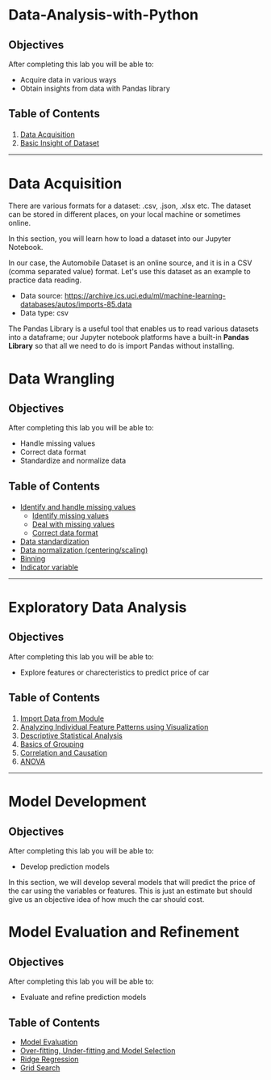 # Data-Analysis-with-Python
## Objectives

After completing this lab you will be able to:

*   Acquire data in various ways
*   Obtain insights from data with Pandas library
<h2>Table of Contents</h2>

<div class="alert alert-block alert-info" style="margin-top: 20px">
<ol>
    <li><a href="https://#data_acquisition">Data Acquisition</a>
    <li><a href="https://#basic_insight">Basic Insight of Dataset</a></li>
</ol>

</div>
<hr>
<h1 id="data_acquisition">Data Acquisition</h1>
<p>
There are various formats for a dataset: .csv, .json, .xlsx  etc. The dataset can be stored in different places, on your local machine or sometimes online.<br>

In this section, you will learn how to load a dataset into our Jupyter Notebook.<br>

In our case, the Automobile Dataset is an online source, and it is in a CSV (comma separated value) format. Let's use this dataset as an example to practice data reading.

<ul>
    <li>Data source: <a href="https://archive.ics.uci.edu/ml/machine-learning-databases/autos/imports-85.data?utm_medium=Exinfluencer&utm_source=Exinfluencer&utm_content=000026UJ&utm_term=10006555&utm_id=NA-SkillsNetwork-Channel-SkillsNetworkCoursesIBMDeveloperSkillsNetworkDA0101ENSkillsNetwork20235326-2021-01-01" target="_blank">https://archive.ics.uci.edu/ml/machine-learning-databases/autos/imports-85.data</a></li>
    <li>Data type: csv</li>
</ul>
The Pandas Library is a useful tool that enables us to read various datasets into a dataframe; our Jupyter notebook platforms have a built-in <b>Pandas Library</b> so that all we need to do is import Pandas without installing.
</p>

# Data Wrangling

## Objectives

After completing this lab you will be able to:

*   Handle missing values
*   Correct data format
*   Standardize and normalize data
<h2>Table of Contents</h2>

<div class="alert alert-block alert-info" style="margin-top: 20px">
<ul>
    <li><a href="https://#identify_handle_missing_values">Identify and handle missing values</a>
        <ul>
            <li><a href="https://#identify_missing_values">Identify missing values</a></li>
            <li><a href="https://#deal_missing_values">Deal with missing values</a></li>
            <li><a href="https://#correct_data_format">Correct data format</a></li>
        </ul>
    </li>
    <li><a href="https://#data_standardization">Data standardization</a></li>
    <li><a href="https://#data_normalization">Data normalization (centering/scaling)</a></li>
    <li><a href="https://#binning">Binning</a></li>
    <li><a href="https://#indicator">Indicator variable</a></li>
</ul>

</div>

<hr>

# Exploratory Data Analysis
## Objectives

After completing this lab you will be able to:

*   Explore features or charecteristics to predict price of car
<h2>Table of Contents</h2>

<div class="alert alert-block alert-info" style="margin-top: 20px">
<ol>
    <li><a href="https://#import_data">Import Data from Module</a></li>
    <li><a href="https://#pattern_visualization">Analyzing Individual Feature Patterns using Visualization</a></li>
    <li><a href="https://#discriptive_statistics">Descriptive Statistical Analysis</a></li>
    <li><a href="https://#basic_grouping">Basics of Grouping</a></li>
    <li><a href="https://#correlation_causation">Correlation and Causation</a></li>
    <li><a href="https://#anova">ANOVA</a></li>
</ol>

</div>

<hr>

# Model Development

## Objectives

After completing this lab you will be able to:

*   Develop prediction models
<p>In this section, we will develop several models that will predict the price of the car using the variables or features. This is just an estimate but should give us an objective idea of how much the car should cost.</p>

# Model Evaluation and Refinement

## Objectives

After completing this lab you will be able to:

*   Evaluate and refine prediction models

<h2>Table of Contents</h2>
<ul>
    <li><a href="https://#ref1">Model Evaluation </a></li>
    <li><a href="https://#ref2">Over-fitting, Under-fitting and Model Selection </a></li>
    <li><a href="https://#ref3">Ridge Regression </a></li>
    <li><a href="https://#ref4">Grid Search</a></li>
</ul>
